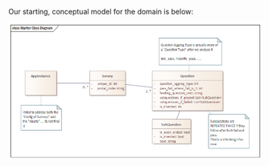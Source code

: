 Our starting, conceptual model for the domain is below:

 ![conceptual model](conceptual.png "Text to show on mouseover")